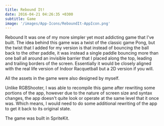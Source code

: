 ```yaml
---
title: Rebound It!
date: 2016-04-21 04:26:35 +0300
subtitle: Game
image: '/images/App-Icons/ReboundIt-AppIcon.png'
---
```


Rebound It was one of my more simpler yet most addicting game that I've built. The idea behind this game was a twist of the classic game Pong, but the twist that I added for my version is that instead of bouncing the ball back to the other paddle, it was instead a single paddle bouncing more than one ball all around an invisible barrier that I placed along the top, leading and trailing borders of the screen. Essentially it would be closely aligned with the real life version of Indoor Racquetball but a 2D version if you will.

All the assets in the game were also designed by myself.

Unlike RGBShooter, I was able to recompile this game after rewriting some portions of the app, however due to the nature of screen size and syntax changes, the app doesn't quite look or operate at the same level that it once was. Which means, I would need to do some additional rewriting of the app to get it back to its original state.

The game was built in SpriteKit.